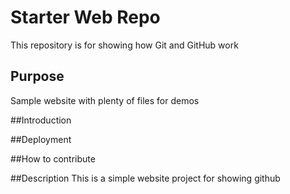 # Starter Web Repo

This repository is for showing how Git and GitHub work

## Purpose

Sample website with plenty of files for demos

##Introduction

##Deployment

##How to contribute

##Description
This is a simple website project for showing github